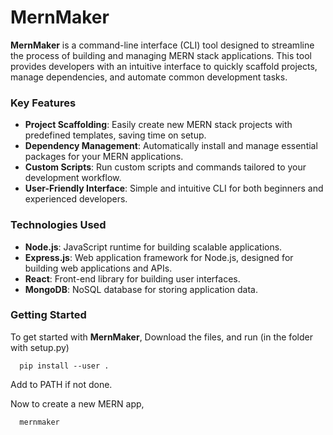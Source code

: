 # MernMaker

**MernMaker** is a command-line interface (CLI) tool designed to streamline the process of building and managing MERN stack applications. This tool provides developers with an intuitive interface to quickly scaffold projects, manage dependencies, and automate common development tasks.

### Key Features

- **Project Scaffolding**: Easily create new MERN stack projects with predefined templates, saving time on setup.
- **Dependency Management**: Automatically install and manage essential packages for your MERN applications.
- **Custom Scripts**: Run custom scripts and commands tailored to your development workflow.
- **User-Friendly Interface**: Simple and intuitive CLI for both beginners and experienced developers.

### Technologies Used

- **Node.js**: JavaScript runtime for building scalable applications.
- **Express.js**: Web application framework for Node.js, designed for building web applications and APIs.
- **React**: Front-end library for building user interfaces.
- **MongoDB**: NoSQL database for storing application data.

### Getting Started

To get started with **MernMaker**, 
  Download the files, and run (in the folder with setup.py)
  
      pip install --user . 

  Add to PATH if not done.

  Now to create a new MERN app,
  
      mernmaker  
  
